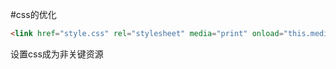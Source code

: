 #css的优化

```html
<link href="style.css" rel="stylesheet" media="print" onload="this.media='all'">
```
设置css成为非关键资源

